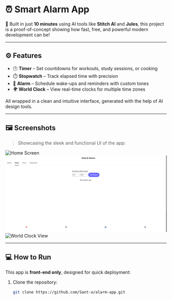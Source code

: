 # ⏰ Smart Alarm App

🚀 Built in just **10 minutes** using AI tools like **Stitch AI** and **Jules**, this project is a proof-of-concept showing how fast, free, and powerful modern development can be!

---

## ⚙️ Features

- 🕑 **Timer** – Set countdowns for workouts, study sessions, or cooking
- ⏱️ **Stopwatch** – Track elapsed time with precision
- 🔔 **Alarm** – Schedule wake-ups and reminders with custom tones
- 🌍 **World Clock** – View real-time clocks for multiple time zones

All wrapped in a clean and intuitive interface, generated with the help of AI design tools.

---

## 🖼️ Screenshots

> Showcasing the sleek and functional UI of the app:

![Home Screen]([images/home-ui.png](https://github.com/Sant-o/alarm-app/blob/main/images))
![Set Alarm](set-alarm.png)
![World Clock View](images/world-clock.png)

>

---

## 💻 How to Run

This app is **front-end only**, designed for quick deployment:

1. Clone the repository:
   ```bash
   git clone https://github.com/Sant-o/alarm-app.git
